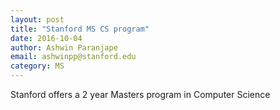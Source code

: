 ```yaml
---
layout: post
title: "Stanford MS CS program"
date: 2016-10-04
author: Ashwin Paranjape
email: ashwinpp@stanford.edu
category: MS
---
```


Stanford offers a 2 year Masters program in Computer Science
